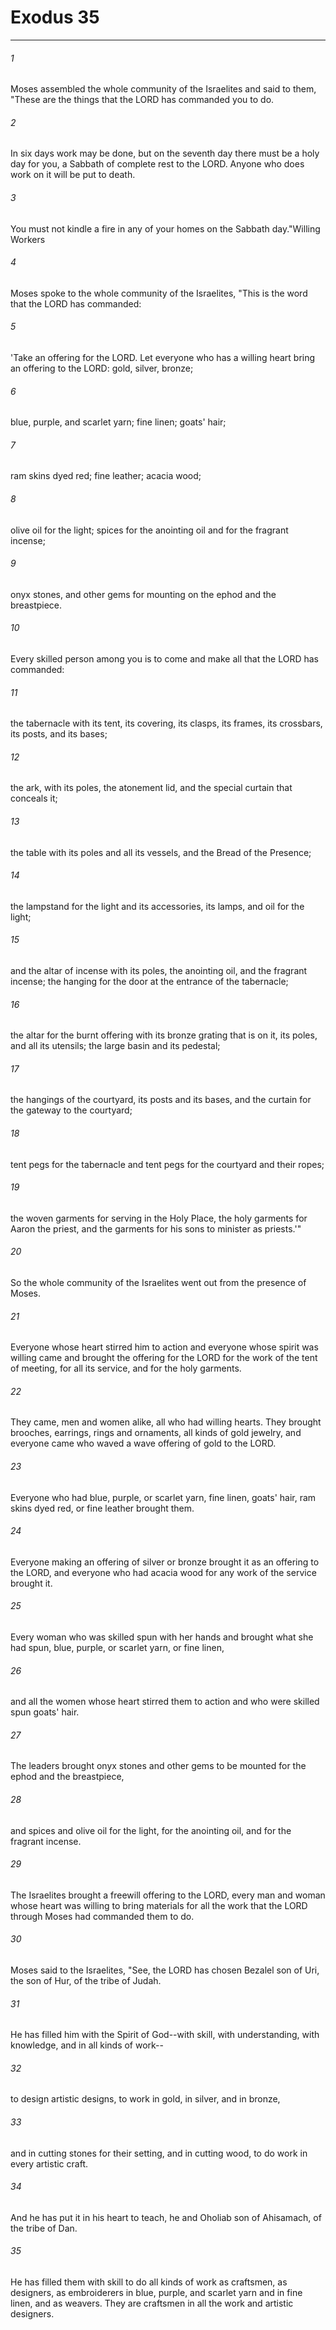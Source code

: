 # Exodus 35
***



###### 1 
Moses assembled the whole community of the Israelites and said to them, "These are the things that the LORD has commanded you to do. 

###### 2 
In six days work may be done, but on the seventh day there must be a holy day for you, a Sabbath of complete rest to the LORD. Anyone who does work on it will be put to death. 

###### 3 
You must not kindle a fire in any of your homes on the Sabbath day."Willing Workers 

###### 4 
Moses spoke to the whole community of the Israelites, "This is the word that the LORD has commanded: 

###### 5 
'Take an offering for the LORD. Let everyone who has a willing heart bring an offering to the LORD: gold, silver, bronze; 

###### 6 
blue, purple, and scarlet yarn; fine linen; goats' hair; 

###### 7 
ram skins dyed red; fine leather; acacia wood; 

###### 8 
olive oil for the light; spices for the anointing oil and for the fragrant incense; 

###### 9 
onyx stones, and other gems for mounting on the ephod and the breastpiece. 

###### 10 
Every skilled person among you is to come and make all that the LORD has commanded: 

###### 11 
the tabernacle with its tent, its covering, its clasps, its frames, its crossbars, its posts, and its bases; 

###### 12 
the ark, with its poles, the atonement lid, and the special curtain that conceals it; 

###### 13 
the table with its poles and all its vessels, and the Bread of the Presence; 

###### 14 
the lampstand for the light and its accessories, its lamps, and oil for the light; 

###### 15 
and the altar of incense with its poles, the anointing oil, and the fragrant incense; the hanging for the door at the entrance of the tabernacle; 

###### 16 
the altar for the burnt offering with its bronze grating that is on it, its poles, and all its utensils; the large basin and its pedestal; 

###### 17 
the hangings of the courtyard, its posts and its bases, and the curtain for the gateway to the courtyard; 

###### 18 
tent pegs for the tabernacle and tent pegs for the courtyard and their ropes; 

###### 19 
the woven garments for serving in the Holy Place, the holy garments for Aaron the priest, and the garments for his sons to minister as priests.'" 

###### 20 
So the whole community of the Israelites went out from the presence of Moses. 

###### 21 
Everyone whose heart stirred him to action and everyone whose spirit was willing came and brought the offering for the LORD for the work of the tent of meeting, for all its service, and for the holy garments. 

###### 22 
They came, men and women alike, all who had willing hearts. They brought brooches, earrings, rings and ornaments, all kinds of gold jewelry, and everyone came who waved a wave offering of gold to the LORD. 

###### 23 
Everyone who had blue, purple, or scarlet yarn, fine linen, goats' hair, ram skins dyed red, or fine leather brought them. 

###### 24 
Everyone making an offering of silver or bronze brought it as an offering to the LORD, and everyone who had acacia wood for any work of the service brought it. 

###### 25 
Every woman who was skilled spun with her hands and brought what she had spun, blue, purple, or scarlet yarn, or fine linen, 

###### 26 
and all the women whose heart stirred them to action and who were skilled spun goats' hair. 

###### 27 
The leaders brought onyx stones and other gems to be mounted for the ephod and the breastpiece, 

###### 28 
and spices and olive oil for the light, for the anointing oil, and for the fragrant incense. 

###### 29 
The Israelites brought a freewill offering to the LORD, every man and woman whose heart was willing to bring materials for all the work that the LORD through Moses had commanded them to do. 

###### 30 
Moses said to the Israelites, "See, the LORD has chosen Bezalel son of Uri, the son of Hur, of the tribe of Judah. 

###### 31 
He has filled him with the Spirit of God--with skill, with understanding, with knowledge, and in all kinds of work-- 

###### 32 
to design artistic designs, to work in gold, in silver, and in bronze, 

###### 33 
and in cutting stones for their setting, and in cutting wood, to do work in every artistic craft. 

###### 34 
And he has put it in his heart to teach, he and Oholiab son of Ahisamach, of the tribe of Dan. 

###### 35 
He has filled them with skill to do all kinds of work as craftsmen, as designers, as embroiderers in blue, purple, and scarlet yarn and in fine linen, and as weavers. They are craftsmen in all the work and artistic designers.
